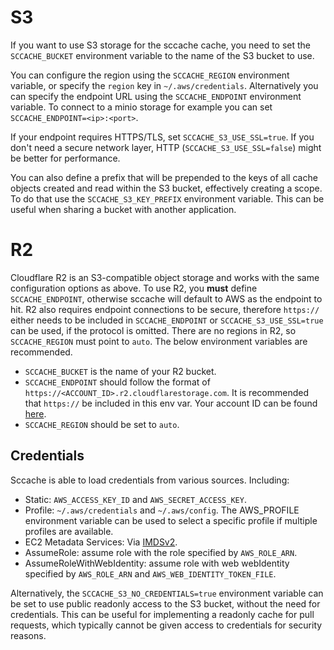 # S3

If you want to use S3 storage for the sccache cache, you need to set the `SCCACHE_BUCKET` environment variable to the name of the S3 bucket to use.

You can configure the region using the `SCCACHE_REGION` environment variable, or specify the `region` key in `~/.aws/credentials`. Alternatively you can specify the endpoint URL using the `SCCACHE_ENDPOINT` environment variable. To connect to a minio storage for example you can set `SCCACHE_ENDPOINT=<ip>:<port>`.

If your endpoint requires HTTPS/TLS, set `SCCACHE_S3_USE_SSL=true`. If you don't need a secure network layer, HTTP (`SCCACHE_S3_USE_SSL=false`) might be better for performance.

You can also define a prefix that will be prepended to the keys of all cache objects created and read within the S3 bucket, effectively creating a scope. To do that use the `SCCACHE_S3_KEY_PREFIX` environment variable. This can be useful when sharing a bucket with another application.

# R2

Cloudflare R2 is an S3-compatible object storage and works with the same configuration options as above. To use R2, you **must** define `SCCACHE_ENDPOINT`, otherwise sccache will default to AWS as the endpoint to hit. R2 also requires endpoint connections to be secure, therefore `https://` either needs to be included in `SCCACHE_ENDPOINT` or `SCCACHE_S3_USE_SSL=true` can be used, if the protocol is omitted. There are no regions in R2, so `SCCACHE_REGION` must point to `auto`. The below environment variables are recommended.

* `SCCACHE_BUCKET` is the name of your R2 bucket.
* `SCCACHE_ENDPOINT` should follow the format of `https://<ACCOUNT_ID>.r2.cloudflarestorage.com`. It is recommended that `https://` be included in this env var. Your account ID can be found [here](https://developers.cloudflare.com/fundamentals/get-started/basic-tasks/find-account-and-zone-ids/).
* `SCCACHE_REGION` should be set to `auto`.

## Credentials

Sccache is able to load credentials from various sources. Including:

- Static: `AWS_ACCESS_KEY_ID` and `AWS_SECRET_ACCESS_KEY`.
- Profile: `~/.aws/credentials` and `~/.aws/config`. The AWS_PROFILE environment variable can be used to select a specific profile if multiple profiles are available.
- EC2 Metadata Services: Via [IMDSv2](https://docs.aws.amazon.com/AWSEC2/latest/UserGuide/configuring-instance-metadata-service.html).
- AssumeRole: assume role with the role specified by `AWS_ROLE_ARN`.
- AssumeRoleWithWebIdentity: assume role with web webIdentity specified by `AWS_ROLE_ARN` and `AWS_WEB_IDENTITY_TOKEN_FILE`.

Alternatively, the `SCCACHE_S3_NO_CREDENTIALS=true` environment variable can be set to use public readonly access to the S3 bucket, without the need for credentials. This can be useful for implementing a readonly cache for pull requests, which typically cannot be given access to credentials for security reasons.
